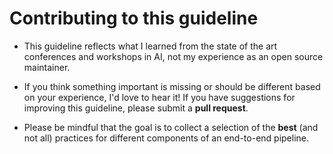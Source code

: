 # Contributing to this guideline

- This guideline reflects what I learned from the state of the art conferences and workshops in AI, not my experience as an open source maintainer. 

- If you think something important is missing or should be different based on your experience, I'd love to hear it! If you have suggestions for improving this guideline, please submit a **pull request**.

- Please be mindful that the goal is to collect a selection of the **best** (and not all) practices for different components of an end-to-end pipeline. 
